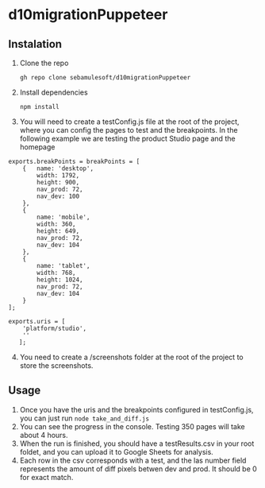 # d10migrationPuppeteer
## Instalation
1. Clone the repo

   ```gh repo clone sebamulesoft/d10migrationPuppeteer```

2. Install dependencies

   ```npm install```

3. You will need to create a testConfig.js file at the root of the project, where you can config the pages to test and the breakpoints. In the following example we are testing the product Studio page and the homepage

```
exports.breakPoints = breakPoints = [
    {   name: 'desktop',
        width: 1792,
        height: 900,
        nav_prod: 72,
        nav_dev: 100
    },
    {
        name: 'mobile',
        width: 360,
        height: 649,
        nav_prod: 72,
        nav_dev: 104
    },
    {
        name: 'tablet',
        width: 768,
        height: 1024,
        nav_prod: 72,
        nav_dev: 104
    }
];

exports.uris = [
    'platform/studio',
    ''
   ];
```

4. You need to create a /screenshots folder at the root of the project to store the screenshots.

## Usage
1. Once you have the uris and the breakpoints configured in testConfig.js, you can just run ```node take_and_diff.js```
2. You can see the progress in the console. Testing 350 pages will take about 4 hours.
3. When the run is finished, you should have a testResults.csv in your root foldet, and you can upload it to Google Sheets for analysis.
4. Each row in the csv corresponds with a test, and the las number field represents the amount of diff pixels betwen dev and prod. It should be 0 for exact match.


